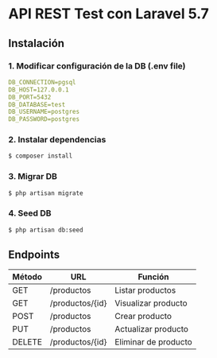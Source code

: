 # API REST Test con Laravel 5.7

## Instalación

### 1. Modificar configuración de la DB (.env file)

```yaml
DB_CONNECTION=pgsql
DB_HOST=127.0.0.1
DB_PORT=5432
DB_DATABASE=test
DB_USERNAME=postgres
DB_PASSWORD=postgres
```

### 2. Instalar dependencias
```bash 
$ composer install
```

### 3. Migrar DB
```bash 
$ php artisan migrate
```

### 4. Seed DB
```bash 
$ php artisan db:seed
```

## Endpoints
Método | URL | Función
-- | -- | --
GET | /productos | Listar productos
GET | /productos/{id} | Visualizar producto
POST | /productos | Crear producto
PUT | /productos | Actualizar producto
DELETE | /productos/{id} | Eliminar de producto


